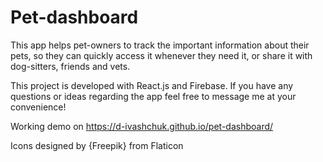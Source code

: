 # Pet-dashboard

This app helps pet-owners to track the important information about their pets, so they can quickly access it whenever they need it, or share it with dog-sitters, friends and vets.

This project is developed with React.js and Firebase. If you have any questions or ideas regarding the app feel free to message me at your convenience!

Working demo on https://d-ivashchuk.github.io/pet-dashboard/

Icons designed by {Freepik} from Flaticon
